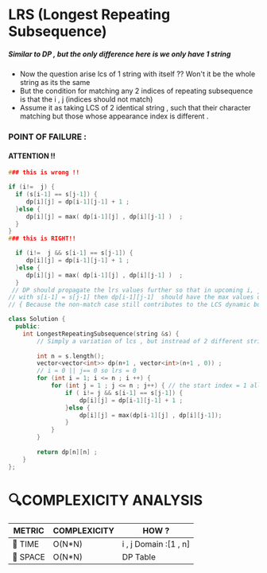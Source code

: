 # LRS (Longest Repeating Subsequence)

##### Similar to DP , but the only difference here is we only have 1 string 
- Now the question arise lcs of 1 string with itself ?? Won't it be the whole string as its the same
- But the condition for matching any 2 indices of repeating subsequence is that the i , j (indices should not match)
- Assume it as taking LCS of 2 identical string , such that their character matching but those whose appearance index is different .

### POINT OF FAILURE :
#### ATTENTION !!
```cpp
### this is wrong !!

if (i!=  j) {
  if (s[i-1] == s[j-1]) {
     dp[i][j] = dp[i-1][j-1] + 1 ;
  }else {
     dp[i][j] = max( dp[i-1][j] , dp[i][j-1] )  ;
  }
}
### this is RIGHT!!

  if (i!=  j && s[i-1] == s[j-1]) {
     dp[i][j] = dp[i-1][j-1] + 1 ;
  }else {
     dp[i][j] = max( dp[i-1][j] , dp[i][j-1] )  ;
  }
 // DP should propagate the lrs values further so that in upcoming i, j values if i!= j  ,
// with s[i-1] = s[j-1] then dp[i-1][j-1]  should have the max values of lrs lengths
// { Because the non-match case still contributes to the LCS dynamic buildup}


```

```cpp
class Solution {
  public:
    int LongestRepeatingSubsequence(string &s) {
        // Simply a variation of lcs , but instread of 2 different strings we have 1 string so ensure the ith and ith indexes don't match
        
        int n = s.length();
        vector<vector<int>> dp(n+1 , vector<int>(n+1 , 0)) ;
        // i = 0 || j== 0 so lrs = 0
        for (int i = 1; i <= n ; i ++) {
            for (int j = 1 ; j <= n ; j++) { // the start index = 1 allows any character from sub1 to match any index < i  {Belonging to overlapping region of subsequence} so its necessary
                if ( i!= j && s[i-1] == s[j-1]) {
                    dp[i][j] = dp[i-1][j-1] + 1 ;
                }else {
                    dp[i][j] = max(dp[i-1][j] , dp[i][j-1]);
                }
            }
        }
        
        return dp[n][n] ;
    }
};
```


# 🔍COMPLEXICITY ANALYSIS

| METRIC   | COMPLEXICITY  |    HOW ? |
|-----------|-------------|------------|
| 🧭 TIME  |  O(N*N)     | i , j Domain :[1 , n]    |
| 🧠 SPACE |  O(N*N)        |  DP Table    |
